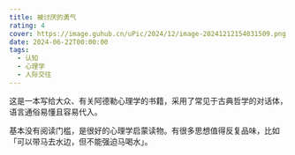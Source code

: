 ```yaml
---
title: 被讨厌的勇气
rating: 4
cover: https://image.guhub.cn/uPic/2024/12/image-20241212154031509.png
date: 2024-06-22T00:00:00
tags:
  - 认知
  - 心理学
  - 人际交往
---
```


这是一本写给大众、有关阿德勒心理学的书籍，采用了常见于古典哲学的对话体，语言通俗易懂且容易代入。

基本没有阅读门槛，是很好的心理学启蒙读物。有很多思想值得反复品味，比如「可以带马去水边，但不能强迫马喝水」。
